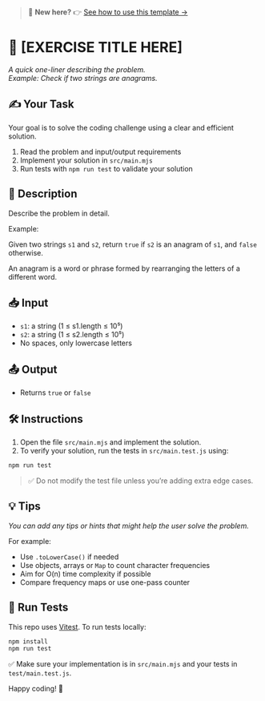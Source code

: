> 📄 **New here?** 👉 [See how to use this template →](./TEMPLATE-INSTRUCTIONS.md)

# 🧠 [EXERCISE TITLE HERE]

_A quick one-liner describing the problem._  
_Example: Check if two strings are anagrams._

## ✍️ Your Task

Your goal is to solve the coding challenge using a clear and efficient solution.

1. Read the problem and input/output requirements
2. Implement your solution in `src/main.mjs`
3. Run tests with `npm run test` to validate your solution

## 📘 Description

Describe the problem in detail.

Example:

Given two strings `s1` and `s2`, return `true` if `s2` is an anagram of `s1`, and `false` otherwise.

An anagram is a word or phrase formed by rearranging the letters of a different word.

## 📥 Input

- `s1`: a string (1 ≤ s1.length ≤ 10⁵)
- `s2`: a string (1 ≤ s2.length ≤ 10⁵)
- No spaces, only lowercase letters

## 📤 Output

- Returns `true` or `false`

## 🛠️ Instructions

1. Open the file `src/main.mjs` and implement the solution.
2. To verify your solution, run the tests in `src/main.test.js` using:

```bash
npm run test
```

> ✅ Do not modify the test file unless you’re adding extra edge cases.

## 💡 Tips

_You can add any tips or hints that might help the user solve the problem._

For example:

- Use `.toLowerCase()` if needed
- Use objects, arrays or `Map` to count character frequencies
- Aim for O(n) time complexity if possible
- Compare frequency maps or use one-pass counter

## 🧪 Run Tests

This repo uses [Vitest](https://vitest.dev/). To run tests locally:

```bash
npm install
npm run test
```

✅ Make sure your implementation is in `src/main.mjs` and your tests in `test/main.test.js`.

Happy coding! 🚀
